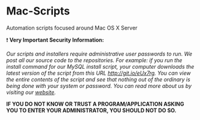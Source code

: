 Mac-Scripts
===========

Automation scripts focused around Mac OS X Server

:exclamation: **Very Important Security Information:**

*Our scripts and installers require administrative user passwords to run. We post all our source code to the repositories. For example: if you run the install command for our MySQL install script, your computer downloads the latest version of the script from this URL http://git.io/eUx7rg. You can view the entire contents of the script and see that nothing out of the ordinary is being done with your system or password. You can read more about us by visiting our [website](http://www.macminivault.com).* 

**IF YOU DO NOT KNOW OR TRUST A PROGRAM/APPLICATION ASKING YOU TO ENTER YOUR ADMINISTRATOR, YOU SHOULD NOT DO SO.**